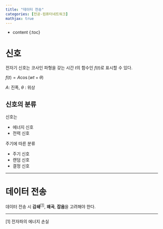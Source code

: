```yaml
---
title: "데이터 전송"
categories: [전공-컴퓨터네트워크]
mathjax: true
---
```


* content
{:toc}
# 신호

전자기 신호는 코사인 파형을 갖는 시간 $t$의 함수인 $f(t)$로 표시할 수 있다.

$f(t) = A\cos(wt + \theta)$

$A$: 진폭, $\theta$ : 위상



## 신호의 분류

신호는

- 에너지 신호
- 전력 신호

주기에 따른 분류

- 주기 신호
- 랜덤 신호
- 결정 신호



---

# 데이터 전송

데이터 전송 시 **감쇄**<sup>[[1]](#footnote_1)</sup>, **왜곡**, **잡음**을 고려해야 한다.



---

<a name="footnote_1">[1]</a> 전자파의 에너지 손실
